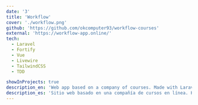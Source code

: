 ```yaml
---
date: '3'
title: 'Workflow'
cover: './workflow.png'
github: 'https://github.com/okcomputer93/workflow-courses'
external: 'https://workflow-app.online/'
tech:
  - Laravel
  - Fortify
  - Vue
  - Livewire
  - TailwindCSS
  - TDD

showInProjects: true
description_en: 'Web app based on a company of courses. Made with Laravel, Fortify, Vue, Livewire & TailwindCSS and deployed with Docker in Digital Ocean. The process of building for this app was done strictly with Test Driven Development on the back end.'
description_es: 'Sitio web basado en una compañía de cursos en línea. Hecho con Laravel, Fortify, Vue, Livewire & TailwindCSS. El sitio está desplegado en un contenedor de Docker en Digital Ocean. El proceso de desarrollo de esta app utilizó una metodología estricta de Desarrollo Guíado por Pruebas en el back end.'
---
```

